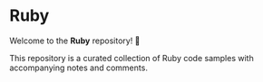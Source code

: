 # Ruby

Welcome to the **Ruby** repository! 🎉

This repository is a curated collection of Ruby code samples with accompanying notes and comments.
